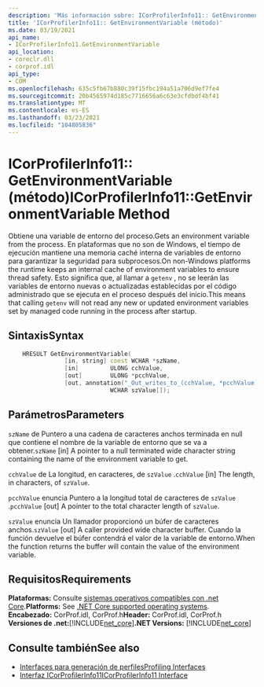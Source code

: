 ```yaml
---
description: 'Más información sobre: ICorProfilerInfo11:: GetEnvironmentVariable (método)'
title: 'ICorProfilerInfo11:: GetEnvironmentVariable (método)'
ms.date: 03/19/2021
api_name:
- ICorProfilerInfo11.GetEnvironmentVariable
api_location:
- coreclr.dll
- corprof.idl
api_type:
- COM
ms.openlocfilehash: 635c5fb67b880c39f15fbc194a51a706d9ef7fe4
ms.sourcegitcommit: 20b4565974d185c7716656a6c63e3cfdbdf4bf41
ms.translationtype: MT
ms.contentlocale: es-ES
ms.lasthandoff: 03/23/2021
ms.locfileid: "104805836"
---
```

# <a name="icorprofilerinfo11getenvironmentvariable-method"></a><span data-ttu-id="b8fe8-103">ICorProfilerInfo11:: GetEnvironmentVariable (método)</span><span class="sxs-lookup"><span data-stu-id="b8fe8-103">ICorProfilerInfo11::GetEnvironmentVariable Method</span></span>

<span data-ttu-id="b8fe8-104">Obtiene una variable de entorno del proceso.</span><span class="sxs-lookup"><span data-stu-id="b8fe8-104">Gets an environment variable from the process.</span></span> <span data-ttu-id="b8fe8-105">En plataformas que no son de Windows, el tiempo de ejecución mantiene una memoria caché interna de variables de entorno para garantizar la seguridad para subprocesos.</span><span class="sxs-lookup"><span data-stu-id="b8fe8-105">On non-Windows platforms the runtime keeps an internal cache of environment variables to ensure thread safety.</span></span> <span data-ttu-id="b8fe8-106">Esto significa que, al llamar a `getenv` , no se leerán las variables de entorno nuevas o actualizadas establecidas por el código administrado que se ejecuta en el proceso después del inicio.</span><span class="sxs-lookup"><span data-stu-id="b8fe8-106">This means that calling `getenv` will not read any new or updated environment variables set by managed code running in the process after startup.</span></span>
  
## <a name="syntax"></a><span data-ttu-id="b8fe8-107">Sintaxis</span><span class="sxs-lookup"><span data-stu-id="b8fe8-107">Syntax</span></span>  
  
```cpp  
    HRESULT GetEnvironmentVariable(
                [in, string] const WCHAR *szName,
                [in]         ULONG cchValue,
                [out]        ULONG *pcchValue,
                [out, annotation("_Out_writes_to_(cchValue, *pcchValue)")]
                             WCHAR szValue[]);
```  
  
## <a name="parameters"></a><span data-ttu-id="b8fe8-108">Parámetros</span><span class="sxs-lookup"><span data-stu-id="b8fe8-108">Parameters</span></span>

<span data-ttu-id="b8fe8-109">`szName` de Puntero a una cadena de caracteres anchos terminada en null que contiene el nombre de la variable de entorno que se va a obtener.</span><span class="sxs-lookup"><span data-stu-id="b8fe8-109">`szName` [in] A pointer to a null terminated wide character string containing the name of the environment variable to get.</span></span>

<span data-ttu-id="b8fe8-110">`cchValue` de La longitud, en caracteres, de `szValue` .</span><span class="sxs-lookup"><span data-stu-id="b8fe8-110">`cchValue` [in] The length, in characters, of `szValue`.</span></span>

<span data-ttu-id="b8fe8-111">`pcchValue` enuncia Puntero a la longitud total de caracteres de `szValue` .</span><span class="sxs-lookup"><span data-stu-id="b8fe8-111">`pcchValue` [out] A pointer to the total character length of `szValue`.</span></span>

<span data-ttu-id="b8fe8-112">`szValue` enuncia Un llamador proporcionó un búfer de caracteres anchos.</span><span class="sxs-lookup"><span data-stu-id="b8fe8-112">`szValue` [out] A caller provided wide character buffer.</span></span> <span data-ttu-id="b8fe8-113">Cuando la función devuelve el búfer contendrá el valor de la variable de entorno.</span><span class="sxs-lookup"><span data-stu-id="b8fe8-113">When the function returns the buffer will contain the value of the environment variable.</span></span>

## <a name="requirements"></a><span data-ttu-id="b8fe8-114">Requisitos</span><span class="sxs-lookup"><span data-stu-id="b8fe8-114">Requirements</span></span>  

<span data-ttu-id="b8fe8-115">**Plataformas:** Consulte [sistemas operativos compatibles con .net Core](../../../core/install/windows.md?pivots=os-windows).</span><span class="sxs-lookup"><span data-stu-id="b8fe8-115">**Platforms:** See [.NET Core supported operating systems](../../../core/install/windows.md?pivots=os-windows).</span></span>  
<span data-ttu-id="b8fe8-116">**Encabezado:** CorProf.idl, CorProf.h</span><span class="sxs-lookup"><span data-stu-id="b8fe8-116">**Header:** CorProf.idl, CorProf.h</span></span>  
<span data-ttu-id="b8fe8-117">**Versiones de .net:**[!INCLUDE[net_core](../../../../includes/net-core-31-md.md)]</span><span class="sxs-lookup"><span data-stu-id="b8fe8-117">**.NET Versions:** [!INCLUDE[net_core](../../../../includes/net-core-31-md.md)]</span></span>  
  
## <a name="see-also"></a><span data-ttu-id="b8fe8-118">Consulte también</span><span class="sxs-lookup"><span data-stu-id="b8fe8-118">See also</span></span>

- [<span data-ttu-id="b8fe8-119">Interfaces para generación de perfiles</span><span class="sxs-lookup"><span data-stu-id="b8fe8-119">Profiling Interfaces</span></span>](profiling-interfaces.md)
- [<span data-ttu-id="b8fe8-120">Interfaz ICorProfilerInfo11</span><span class="sxs-lookup"><span data-stu-id="b8fe8-120">ICorProfilerInfo11 Interface</span></span>](icorprofilerinfo11-interface.md)
